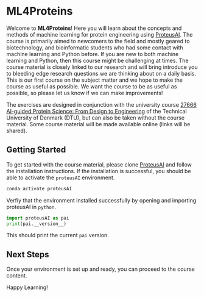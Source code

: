 # ML4Proteins
Welcome to **ML4Proteins**! Here you will learn about the concepts and methods of machine learning for protein engineering using [ProteusAI](https://github.com/jonfunk21/ProteusAI).
The course is primarily aimed to newcomers to the field and mostly geared to biotechnology, and bioinformatic students who had some contact with machine learning and Python before.
If you are new to both machine learning and Python, then this course might be challenging at times.
The course material is closely linked to our research and will bring introduce you to bleeding edge research questions we are thinking about on a daily basis. This is our first course 
on the subject matter and we hope to make the course as useful as possible. We want the course to be as useful as possible, so please let us know if we can make improvements!

The exercises are designed in conjunction with the university course [27666 AI-guided Protein Science: From Design to Engineering](https://kurser.dtu.dk/course/2024-2025/27666?menulanguage=en)
of the Technical University of Denmark (DTU), but can also be taken without the course material. Some course material will be made available online (links will be shared).

## Getting Started
To get started with the course material, please clone [ProteusAI](https://github.com/jonfunk21/ProteusAI) and follow the installation instructions.
If the installation is successful, you should be able to activate the `proteusAI` environment.

```bash
conda activate proteusAI
```
Verfiy that the environment installed successfully by opening and importing proteusAI in `python`.

```python
import proteusAI as pai
print(pai.__version__)
```
This should print the current `pai` version.

## Next Steps
Once your environment is set up and ready, you can proceed to the course content.

Happy Learning!